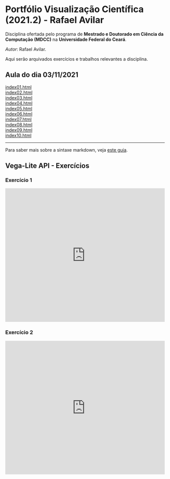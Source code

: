 # Portfólio Visualização Científica (2021.2) - Rafael Avilar
Disciplina ofertada pelo programa de **Mestrado e Doutorado em Ciência da Computação (MDCC)** na **Universidade Federal do Ceará**.

*Autor*: Rafael Avilar.

Aqui serão arquivados exercícios e trabalhos relevantes a disciplina.

## Aula do dia 03/11/2021

[index01.html](basic/index01.html)<br>
[index02.html](basic/index02.html)<br>
[index03.html](basic/index03.html)<br>
[index04.html](basic/index04.html)<br>
[index05.html](basic/index05.html)<br>
[index06.html](basic/index06.html)<br>
[index07.html](basic/index07.html)<br>
[index08.html](basic/index08.html)<br>
[index09.html](basic/index09.html)<br>
[index10.html](basic/index10.html)<br>

---

Para saber mais sobre a sintaxe markdown, veja [este guia](https://guides.github.com/features/mastering-markdown/).

## Vega-Lite API - Exercícios

### Exercício 1
<iframe width="100%" height="423" frameborder="0"
  src="https://observablehq.com/embed/@rafero1/vega-lite-api-exercicios?cells=exer1"></iframe>

### Exercício 2
<iframe width="100%" height="423" frameborder="0"
  src="https://observablehq.com/embed/@rafero1/vega-lite-api-exercicios?cells=exer2"></iframe>
